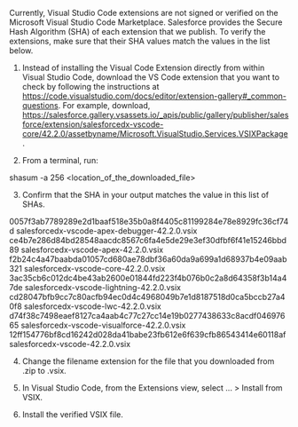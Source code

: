 Currently, Visual Studio Code extensions are not signed or verified on the
Microsoft Visual Studio Code Marketplace. Salesforce provides the Secure Hash
Algorithm (SHA) of each extension that we publish. To verify the extensions,
make sure that their SHA values match the values in the list below.

1. Instead of installing the Visual Code Extension directly from within Visual
   Studio Code, download the VS Code extension that you want to check by
   following the instructions at
   https://code.visualstudio.com/docs/editor/extension-gallery#_common-questions.
   For example, download,
   https://salesforce.gallery.vsassets.io/_apis/public/gallery/publisher/salesforce/extension/salesforcedx-vscode-core/42.2.0/assetbyname/Microsoft.VisualStudio.Services.VSIXPackage.

2. From a terminal, run:

shasum -a 256 <location_of_the_downloaded_file>

3. Confirm that the SHA in your output matches the value in this list of SHAs.

0057f3ab7789289e2d1baaf518e35b0a8f4405c81199284e78e8929fc36cf74d  salesforcedx-vscode-apex-debugger-42.2.0.vsix
ce4b7e286d84bd28548aacdc8567c6fa4e5de29e3ef30dfbf6f41e15246bbd89  salesforcedx-vscode-apex-42.2.0.vsix
f2b24c4a47baabda01057cd680ae78dbf36a60da9a699a1d68937b4e09aab321  salesforcedx-vscode-core-42.2.0.vsix
3ac35cb6c012dc4be43ab2600e01844fd223f4b076b0c2a8d64358f3b14a47de  salesforcedx-vscode-lightning-42.2.0.vsix
cd28047bfb9cc7c80acfb94ec0d4c4968049b7e1d8187518d0ca5bccb27a40f8  salesforcedx-vscode-lwc-42.2.0.vsix
d74f38c7498eaef8127ca4aab4c77c27cc14e19b0277438633c8acdf04697665  salesforcedx-vscode-visualforce-42.2.0.vsix
12ff154776bf8cd16242d028da41babe23fb612e6f639cfb86543414e60118af  salesforcedx-vscode-42.2.0.vsix


4. Change the filename extension for the file that you downloaded from .zip to
.vsix.

5. In Visual Studio Code, from the Extensions view, select ... > Install from
VSIX.

6. Install the verified VSIX file.
